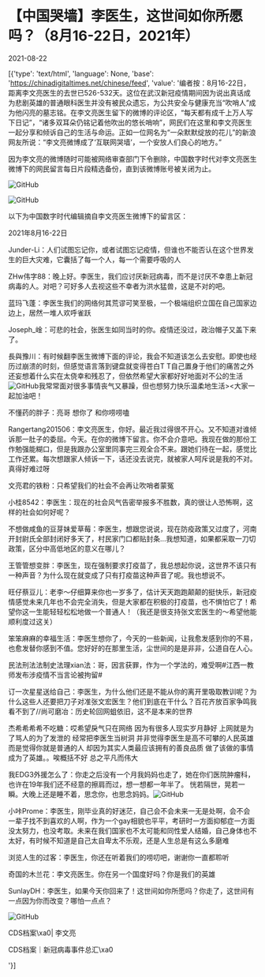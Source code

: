 # 【中国哭墙】李医生，这世间如你所愿吗？（8月16-22日，2021年）

2021-08-22

[{'type': 'text/html', 'language': None, 'base': 'https://chinadigitaltimes.net/chinese/feed', 'value': '编者按：8月16-22日，距离李文亮医生的去世已526-532天。这位在武汉新冠疫情期间因为说出真话成为悲剧英雄的普通眼科医生并没有被民众遗忘，为公共安全与健康充当“吹哨人”成为他闪亮的墓志铭。在李文亮医生留下的微博的评论区，“每天都有成千上万人写下日记”，“诸多双耳朵仍铭记着他吹出的悠长哨响”，网民们在这里和李文亮医生一起分享和倾诉自己的生活与命运。正如一位网名为“一朵默默绽放的花儿”的新浪网友所说：“李文亮微博成了‘互联网哭墙’，一个安放人们良心的地方。”

因为李文亮的微博随时可能被网络审查部门下令删除，中国数字时代对李文亮医生微博下的网民留言每日片段精选备份，直到该微博账号被关闭为止。

![GitHub](https://chinadigitaltimes.net/chinese/files/2020/03/Screenshot-2020-03-13-10.48.21.png)

![GitHub](https://chinadigitaltimes.net/chinese/files/2020/03/Screenshot-2020-03-15-11.01.33.png)

以下为中国数字时代编辑摘自李文亮医生微博下的留言区：

2021年8月16-22日

Junder-Li：人们试图忘记你，或者试图忘记疫情，但谁也不能否认在这个世界发生的巨大灾难，它囊括了每一个人，每一个需要呼吸的人

ZHw伟字88：晚上好。李医生，我们应讨厌新冠病毒，而不是讨厌不幸患上新冠病毒的人。对吧？可好多人去视这些不幸者为洪水猛兽，这是不对的吧。

蓝玛飞蓬：李医生我们的网络何其荒谬可笑至极，一个极端组织立国在自己国家边边上，居然一堆人欢呼雀跃

Joseph_崯：可悲的社会，张医生如同当时的你。疫情还没过，政治帽子又盖下来了。

長與豫川：有时候翻李医生微博下面的评论，我会不知道该怎么去安慰。即使也经历过崩溃的时刻，但感觉语言落到键盘就变得苍白T T自己置身于他们的痛苦之外还妄想着什么实在太侥幸和残忍了，但依然希望大家都好好地面对不公的生活![GitHub](https://img.t.sinajs.cn/t4/appstyle/expression/ext/normal/42/2018new_baobao_org.png)我常常面对很多事情丧气又暴躁，但也想努力快乐温柔地生活&gt;&lt;大家一起加油吧！

不懂药的胖子：亮哥 想你了 和你唠唠嗑

Rangertang201506：李文亮医生，你好。最近我过得很不开心。又不知道对谁倾诉那一肚子的委屈。今天。在你的微博下留言。你不会介意吧。我现在做的那份工作勉强能糊口，但是我跟办公室里同事完三观全合不来。跟她们待在一起，感觉比工作还累。每次想跟家人倾诉一下，话还没去说完，就被家人呵斥说是我的不对。真得好难过呀

文亮君的铁粉：只希望我们的社会不会再让吹哨者蒙冤

小桂8542：李医生：现在的社会风气告密举报多不胜数，真的很让人恐怖啊，这样的社会如何好呢？

不想做咸鱼的豆芽妹爱草莓：李医生，想跟您说说，现在防疫政策又过度了，河南开封尉氏全部封闭好多天了，村民家门口都贴封条…我想知道，如果都采取一刀切政策，区分中高低地区的意义在哪儿？

王管管想变胖：李医生，现在强制要求打疫苗了，我总想起你说，这世界不该只有一种声音？为什么现在就变成了只有打疫苗这种声音了呢。我也想说不。

旺仔蔡豆儿：老李～仔细算来你也一岁多了，估计天天跑跑颠颠的挺快乐，新冠疫情感觉未来几年也不会完全消失，但是大家都在积极的打疫苗，也不惧怕它了！希望你这一生能轻轻松松地做一个普通人！（我还是很支持张文宏医生的～希望他能顺利度过这关）

笨笨麻麻的幸福生活：李医生想你了，今天的一些新闻，让我愈发感到你的不易，也愈发替你感到不值。您好好的在那里生活，尘世间的是是非非，公道自在人心。

民法刑法法制史法理xian法：哥，因言获罪，作为一个学法的，难受啊#江西一教师发布涉疫情不当言论被拘留#

订一次星星送给自己：李医生，为什么他们还是不能从你的离开里吸取教训呢？为什么这些人还要把刀子对准张文宏医生？他们到底在干什么？百花齐放百家争鸣我看不到了//尚可磨冶：历史轮回网蛆依旧，这不是本来的世界

杰希希希希不吃糖：哎希望戾气只在网络 因为有很多人现实岁月静好 上网就是为了骂人的为了发泄的 经常把李医生当树洞 并非觉得李医生是高不可攀的人民英雄 而是觉得你就是普通的人 却因为其实人类最应该拥有的善良品质 做了该做的事情 成为了英雄。。唉概括不好 总之平凡而伟大

我EDG3外援怎么了：你走之后没有一个月我妈妈也走了，她在你们医院肿瘤科，也许在19年我们还不经意的擦肩而过，想一想都一年半了。 恍若隔世，晃若一瞬。大晚上还是睡不着，思念你，也思念妈妈。![GitHub](https://img.t.sinajs.cn/t4/appstyle/expression/ext/normal/8a/2018new_xin_org.png)

小咔Prome：李医生，刚毕业真的好迷茫，自己会不会未来一无是处啊，会不会一辈子找不到喜欢的人啊，作为一个gay相貌也平平，考研时一方面抑郁症一方面没太努力，也没考取。未来在我们国家也不太可能和同性爱人结婚，自己身体也不太好，有时候不知道是自己太自卑太不乐观，还是人生总是有这么多磨难

浏览人生的过客：李医生，你还在听着我们的唠叨吧，谢谢你一直都聆听

奇国的木兰花：李文亮医生。你在另一个国度好吗？你是我们的英雄

SunlayDH：李医生，如果今天你回来了！这世间如你所愿吗？你走了，这世间有一点因为你而改变？哪怕一点点？



![GitHub](https://chinadigitaltimes.net/chinese/files/2020/03/37-150x150.jpg)

CDS档案\xa0| 李文亮

CDS档案｜新冠病毒事件总汇\xa0

'}]